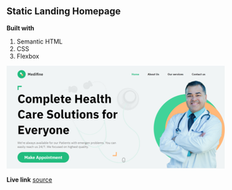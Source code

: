 ## Static Landing Homepage

**Built with**
1. Semantic HTML
2. CSS
3. Flexbox

![](../project_5/output.png)


**Live link**
  [source](https://lucent-cajeta-751d26.netlify.app/)